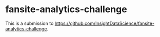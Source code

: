 # fansite-analytics-challenge

This is a submission to https://github.com/InsightDataScience/fansite-analytics-challenge.
